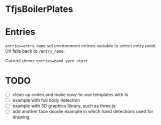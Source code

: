 # TfjsBoilerPlates

# Entries
`entries=entry_name` set environment entries variable to select entry point. Url falls back to `/entry_name`.

Current demo: `entries=hand yarn start`

# TODO
- [ ] clean up codes and make easy-to-use templates with ts
- [ ] example with full body detection
- [ ] example with 3D graphics library, such as three.js
- [ ] add another face doodle example in which hand detections used for drawing